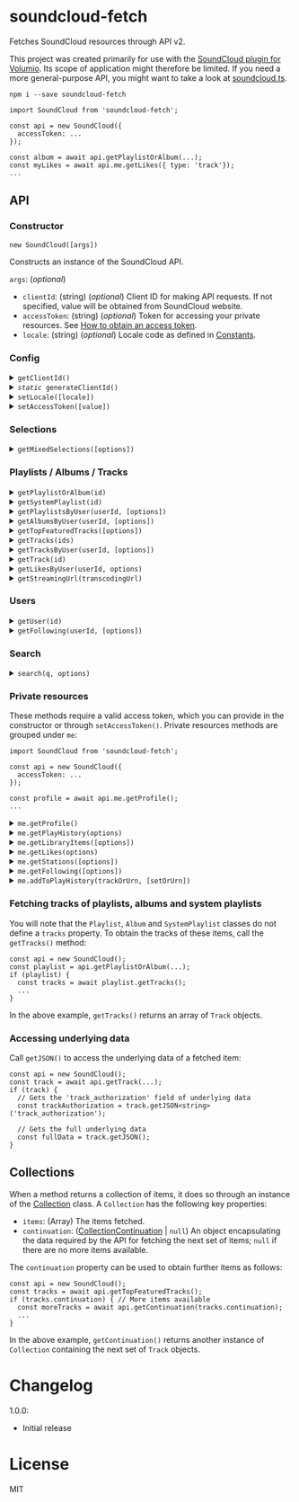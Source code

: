 # soundcloud-fetch

Fetches SoundCloud resources through API v2.

This project was created primarily for use with the [SoundCloud plugin for Volumio](https://github.com/patrickkfkan/volumio-soundcloud). Its scope of application might therefore be limited. If you need a more general-purpose API, you might want to take a look at [soundcloud.ts](https://github.com/Tenpi/soundcloud.ts).

```
npm i --save soundcloud-fetch
```

```
import SoundCloud from 'soundcloud-fetch';

const api = new SoundCloud({
  accessToken: ...
});

const album = await api.getPlaylistOrAlbum(...);
const myLikes = await api.me.getLikes({ type: 'track'});
...

```

## API

### Constructor

<code>new SoundCloud([args])</code>

Constructs an instance of the SoundCloud API.

`args`: (*optional*)
- `clientId`: (string) (*optional*) Client ID for making API requests. If not specified, value will be obtained from SoundCloud website.
- `accessToken`: (string) (*optional*) Token for accessing your private resources. See [How to obtain an access token](./wiki/How-to-obtain-an-access-token).
- `locale`: (string) (*optional*) Locale code as defined in [Constants](./docs/api/modules/Constants.md).

### Config

<details>
<summary><code>getClientId()</code></summary>
<br />

**Returns**

The Client ID used by the API.

---
</details>

<details>
<summary><code><i>static</i> generateClientId()</code></summary>
<br />

Fetches the Client ID from SoundCloud website. Normally, you don't have to call this method as it is automatically called during initialization of the API (unless you provided one yourself in constructor args).

> Actual fetching of the Client ID is performed by [soundcloud-key-fetch](https://www.npmjs.com/package/soundcloud-key-fetch).

**Returns**

Client ID from SoundCloud website.

---
</details>

<details>
<summary><code>setLocale([locale])</code></summary>
<br />

Sets the locale.

**Params**

- `locale`: (string) (*optional*) The locale to set. If `undefined`, the locale will be determined by SoundCloud.

---
</details>

<details>
<summary><code>setAccessToken([value])</code></summary>
<br />

Sets the access token.

**Params**

- `value`: (string) (*optional*) The access token to be used by the API. If `undefined`, access to your private resources will trigger an error.

---
</details>

### Selections

<details>
<summary><code>getMixedSelections([options])</code></summary>
<br />

Fetches mixed selections.

**Params**

`options`: (*optional*)
- `limit`: (number) (*optional*) The number of items to return.

**Returns**

Promise that resolves to a [Collection](#collections) of [Selection](./docs/api/classes/Selection.md) objects.

---
</details>

### Playlists / Albums / Tracks

<details>
<summary><code>getPlaylistOrAlbum(id)</code></summary>
<br />

Fetches a playlist or album with the given `id`.

In SoundCloud, an album is a type of playlist with overlapping and distinct properties. To check whether an item returned by this method is a playlist or album, inspect its `type` property or use `instanceof`:

```
const item = await api.getPlaylistOrAlbum(id);

if (item && item.type === Album.type) { // <-- item is an Album
  const album = item as Album; // Type assertion
  const genre = album.genre;   // Access Album-specific properties
}

// or

if (item instanceof Album) {
  const genre = item.genre;  // No need to do type assertion here
}
```

**Params**

- `id`: (number) The ID of the playlist or album to fetch.

**Returns**

Promise that resolves to an instance of [Album](./docs/api/classes/Album.md) or [Playlist](./docs/api/classes/Playlist.md), or `null` if fetched result is neither an album nor a playlist.

---
</details>

<details>
<summary><code>getSystemPlaylist(id)</code></summary>
<br />

Fetches a system playlist with the given `id`.

**Params**

- `id`: (string) The ID of the system playlist to fetch.

**Returns**

Promise that resolves to an instance of [SystemPlaylist](./docs/api/classes/SystemPlaylist.md), or `null` if fetched result is not a system playlist.

---
</details>


<details>
<summary><code>getPlaylistsByUser(userId, [options])</code></summary>
<br />

Fetches the playlists created by the user with the given `userId`. The fetched items do **not** include albums.

**Params**

- `userId`: (number) The ID of the user.
- `options`: (*optional*)
  - `limit`: (number) (*optional*) The number of items to return.

**Returns**

Promise that resolves to a [Collection](#collections) of [Playlist](./docs/api/classes/Playlist.md) objects.

---
</details>

<details>
<summary><code>getAlbumsByUser(userId, [options])</code></summary>
<br />

Fetches the albums created by the user with the given `userId`. The fetched items do **not** include playlists.

**Params**

- `userId`: (number) The ID of the user.
- `options`: (*optional*)
  - `limit`: (number) (*optional*) The number of items to return.

**Returns**

Promise that resolves to a [Collection](#collections) of [Album](./docs/api/classes/Album.md) objects.

---
</details>

<details>
<summary><code>getTopFeaturedTracks([options])</code></summary>
<br />

Fetches the top-featured tracks.

**Params**

`options` (*optional*)
- `genre`: (string) (*optional*) The genre of tracks to fetch.
- `limit`: (number) (*optional*) The number of items to return.

**Returns**

Promise that resolves to a [Collection](#collections) of [Track](./docs/api/classes/Track.md) objects.

---
</details>

<details>
<summary><code>getTracks(ids)</code></summary>
<br />

Fetches the track(s) with the given `ids`.

**Params**

- `ids`: (number | number[]) The IDs of the tracks to fetch. If `ids` is a number, as oppose to an array of numbers, then result will contain a single track matching it.

**Returns**

Promise that resolves to a [Collection](#collections) of [Track](./docs/api/classes/Track.md) objects.

---
</details>

<details>
<summary><code>getTracksByUser(userId, [options])</code></summary>
<br />

Fetches the tracks uploaded by the user with the given `userId`.

**Params**

- `userId`: (number) The ID of the user.
- `options`: (*optional*)
  - `limit`: (number) (*optional*) The number of items to return.

**Returns**

Promise that resolves to a [Collection](#collections) of [Track](./docs/api/classes/Track.md) objects.

---
</details>

<details>
<summary><code>getTrack(id)</code></summary>
<br />

Fetches the track with the given `id`.

**Params**

- `ids`: (number) The ID of the track to fetch.

**Returns**

Promise that resolves to a [Track](./docs/api/classes/Track.md) object, or `null` if no result.

---
</details>

<details>
<summary><code>getLikesByUser(userId, options)</code></summary>
<br />

Fetches the items liked by the user with the given `userId`.

**Params**

- `userId`: (number) The ID of the user.
- `options`:
  - `type`: (string) The type of resource to fetch. Can be one of the following values: `track` | `playlistAndAlbum`.
  - `limit`: (number) (*optional*) The number of items to return.

**Returns**

Promise that resolves to a [Collection](#collections) of [Like](./docs/api/classes/Like.md) objects. For each `Like`:
- if `type` is `track`, `Like.item` points to a [Track](./docs/api/classes/Track.md) object;
- if `type` is `playlistAndAlbum`, `Like.item` points to an [Album](./docs/api/classes/Album.md) or [Playlist](./docs/api/classes/Playlist.md) object.

Note that `Like.item` can also be `null` if the item could not be parsed.

---
</details>

<details>
<summary><code>getStreamingUrl(transcodingUrl)</code></summary>
<br />

Fetches the streaming URL from `transcodingUrl`.

Transcoding URLs are embedded in the `mediaInfo.transcodings` property of a `Track` object. See [example](./examples/getTrackAndStreamingUrl.ts).

**Params**

- `transcodingUrl`: (string) The transcoding URL for a `Track`.

**Returns**

Promise that resolves to the streaming URL, or `null` if no result.

---
</details>

### Users

<details>
<summary><code>getUser(id)</code></summary>
<br />

Fetches the user given by `id`.

**Params**

- `id`: (number) The ID of the user to fetch.

**Returns**

Promise that resolves to a [User](./docs/api/classes/User.md) object, or `null` if no result.

---
</details>

<details>
<summary><code>getFollowing(userId, [options])</code></summary>
<br />

Fetches the list of users followed by the user with the given `userId`.

**Params**

- `userId`: (number) The ID of the user.
- `options`: (*optional*)
  - `limit`: (number) (*optional*) The number of items to return.

**Returns**

Promise that resolves to a [Collection](#collections) of [User](./docs/api/classes/User.md) objects.

---
</details>

### Search

<details>
<summary><code>search(q, options)</code></summary>
<br />

Performs a search.

**Params**

- `q`: (string) Search query.
- `options`:
  - `type`: (string) The type of resource to search for. Can be one of the following values: `playlist` | `album` | `track` | `user`.
  - `limit`: (number) (*optional*) The number of items to return.

**Returns**

Promise that resolves to a [Collection](#collections) of [Playlist](./docs/api/classes/Playlist.md), [Album](./docs/api/classes/Album.md), [Track](./docs/api/classes/Track.md) or [User](./docs/api/classes/User.md) objects (depending on `type` you passed in `options`) matching the given search query.

---
</details>

### Private resources

These methods require a valid access token, which you can provide in the constructor or through `setAccessToken()`. Private resources methods are grouped under `me`:

```
import SoundCloud from 'soundcloud-fetch';

const api = new SoundCloud({
  accessToken: ...
});

const profile = await api.me.getProfile();
...
```

<details>
<summary><code>me.getProfile()</code></summary>
<br />

Fetches your user profile.

**Returns**

Promise that resolves to a [User](./docs/api/classes/User.md) object representing your user profile, or `null` if no result.

---
</details>

<details>
<summary><code>me.getPlayHistory(options)</code></summary>
<br />

Fetches items from your play history.

**Params**

- `options`:
  - `type`: (string) The type of resource to fetch. Can be one of the following values: `track` | `set`.
  - `limit`: (number) (*optional*) The number of items to return.

**Returns**

Promise that resolves to a [Collection](#collections) of [PlayHistoryItem](./docs/api/classes/PlayHistoryItem.md) objects. For each `PlayHistoryItem`:
- if `type` is `track`, `PlayHistoryItem.item` points to a [Track](./docs/api/classes/Track.md) object;
- if `type` is `set`, `PlayHistoryItem.item` points to an [Album](./docs/api/classes/Album.md), [Playlist](./docs/api/classes/Playlist.md) or [SystemPlaylist](./docs/api/classes/SystemPlaylist.md) object.

Note that `PlayHistoryItem.item` can also be `null` if the item could not be parsed.

---
</details>

<details>
<summary><code>me.getLibraryItems([options])</code></summary>
<br />

Fetches items from your library.

**Params**

- `options`: (*optional*)
  - `limit`: (number) (*optional*) The number of items to return.

**Returns**

Promise that resolves to a [Collection](#collections) of [LibraryItem](./docs/api/classes/LibraryItem.md) objects. Each `LibraryItem` wraps around an [Album](./docs/api/classes/Album.md), [Playlist](./docs/api/classes/Playlist.md) or [SystemPlaylist](./docs/api/classes/SystemPlaylist.md) object, as well as `null` if an item could not be parsed. You can obtain the wrapped item through `LibraryItem.item`, as well as inspect the `itemType` property to get its exact type (such as whether it is liked).

---
</details>

<details>
<summary><code>me.getLikes(options)</code></summary>
<br />

Fetches items you have liked.

This is a convenience method that passes your User ID to `getLikesByUser(userId, options)`, and thus have the same return type and `options` param as that method.

---
</details>

<details>
<summary><code>me.getStations([options])</code></summary>
<br />

Fetches the artist stations added to your library. An artist station is represented by a `SystemPlaylist`.

> Note that `me.getLibraryItems()` also returns artist stations. If you are presenting results from both method calls, you might want to check the type of `SystemPlaylist` through its `playlistType` property to filter out overlaps.

**Params**

- `options`: (*optional*)
  - `limit`: (number) (*optional*) The number of items to return.

**Returns**

Promise that resolves to a [Collection](#collections) of [LibraryItem](./docs/api/classes/LibraryItem.md) objects. Use `LibraryItem.item` to obtain the `SystemPlaylist` object representing an artist station.

---
</details>

<details>
<summary><code>me.getFollowing([options])</code></summary>
<br />

Fetches the users you are following.

This is a convenience method that passes your User ID to `getFollowing(userId, [options])`, and thus have the same return type and `options` param as that method.

---
</details>

<details>
<summary><code>me.addToPlayHistory(trackOrUrn, [setOrUrn])</code></summary>
<br />

Adds the track given by `trackOrUrn`, and optionally the album, playlist or system playlist given by `setOrUrn`, to your play history.

**Params**

- `trackOrUrn`: (`Track` | string) The track or URN of the track to add to play history. You can obtain the URN of a `Track` through its `apiInfo.urn` property.
- `setOrUrn`: (`Album` | `Playlist` | `SystemPlaylist` | string) (*optional*) The album, playlist, system playlist or URN of system playlist to add to play history. You can obtain the URN of a `SystemPlaylist` through its `apiInfo.urn` property.

Note that albums and playlists do not have URNs, at least not from data returned by SoundCloud. If you must pass an URN for an album or playlist, you can provide a string in the following format (this is what the API generates internally):

```
// Substitute <id> with playlist or album ID
soundcloud:playlists:<id>
```

---
</details>

### Fetching tracks of playlists, albums and system playlists

You will note that the `Playlist`, `Album` and `SystemPlaylist` classes do not define a `tracks` property. To obtain the tracks of these items, call the `getTracks()` method:

```
const api = new SoundCloud();
const playlist = api.getPlaylistOrAlbum(...);
if (playlist) {
  const tracks = await playlist.getTracks();
  ...
}
```

In the above example, `getTracks()` returns an array of `Track` objects.

### Accessing underlying data

Call `getJSON()` to access the underlying data of a fetched item:

```
const api = new SoundCloud();
const track = await api.getTrack(...);
if (track) {
  // Gets the 'track_authorization' field of underlying data
  const trackAuthorization = track.getJSON<string>('track_authorization');

  // Gets the full underlying data
  const fullData = track.getJSON();
}
```

## Collections

When a method returns a collection of items, it does so through an instance of the [Collection](./docs/api/classes/Collection.md) class. A `Collection` has the following key properties:

- `items`: (Array) The items fetched.
- `continuation`: ([CollectionContinuation](./docs/api/classes/CollectionContinuation.md) | `null`) An object encapsulating the data required by the API for fetching the next set of items; `null` if there are no more items available.

The `continuation` property can be used to obtain further items as follows:

```
const api = new SoundCloud();
const tracks = await api.getTopFeaturedTracks();
if (tracks.continuation) { // More items available
  const moreTracks = await api.getContinuation(tracks.continuation);
  ...
}
```

In the above example, `getContinuation()` returns another instance of `Collection` containing the next set of `Track` objects.

# Changelog

1.0.0:
- Initial release

# License

MIT
